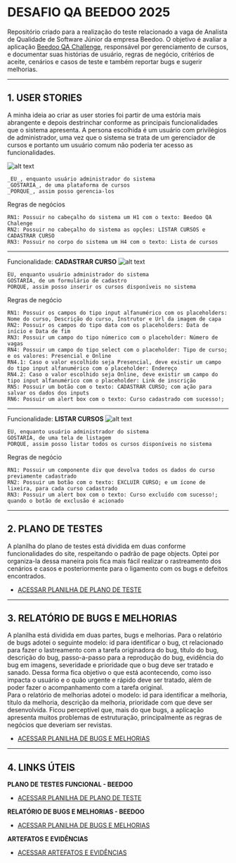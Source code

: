 # DESAFIO QA BEEDOO 2025
Repositório criado para a realização do teste relacionado a vaga de Analista de Qualidade de Software Júnior da empresa Beedoo. O objetivo é avaliar a aplicação [Beedoo QA Challenge](https://creative-sherbet-a51eac.netlify.app/), responsável por gerenciamento de cursos, e documentar suas histórias de usuário, regras de negócio, critérios de aceite, cenários e casos de teste e também reportar bugs e sugerir melhorias.
___
## 1. USER STORIES
A minha ideia ao criar as user stories foi partir de uma estória mais abrangente e depois destrinchar conforme as principais funcionalidades que o sistema apresenta. A persona escolhida é um usuário com privilégios de administrador, uma vez que o sistema se trata de um gerenciador de cursos e portanto um usuário comum não poderia ter acesso as funcionalidades. 

![alt text](https://i.imgur.com/1pyJdhd.png "Beedoo QA Tests")

    _EU_, enquanto usuário administrador do sistema  
    _GOSTARIA_, de uma plataforma de cursos  
    _PORQUE_, assim posso gerencia-los  

Regras de negócios
    
    RN1: Possuir no cabeçalho do sistema um H1 com o texto: Beedoo QA Chalenge
    RN2: Possuir no cabeçalho do sistema as opções: LISTAR CURSOS e CADASTRAR CURSO
    RN3: Possuir no corpo do sistema um H4 com o texto: Lista de cursos 

---
Funcionalidade: __CADASTRAR CURSO__
![alt text](https://i.imgur.com/SX5wurU.png "Cadastro de curso")

    EU, enquanto usuário administrador do sistema  
    GOSTARIA, de um formulário de cadastro  
    PORQUE, assim posso inserir os cursos disponíveis no sistema 
    
Regras de negócio

    RN1: Possuir os campos do tipo input alfanumérico com os placeholders: Nome do curso, Descrição do curso, Instrutor e Url da imagem de capa
    RN2: Possuir os campos do tipo data com os placeholders: Data de início e Data de fim
    RN3: Possuir um campo do tipo númerico com o placeholder: Número de vagas
    RN4: Possuir um campo do tipo select com o placeholder: Tipo de curso; e os valores: Presencial e Online
    RN4.1: Caso o valor escolhido seja Presencial, deve existir um campo do tipo input alfanumérico com o placeholder: Endereço
    RN4.2: Caso o valor escolhido seja Online, deve existir um campo do tipo input alfanumérico com o placeholder: Link de inscrição
    RN5: Possuir um botão com o texto: CADASTRAR CURSO; com ação para salvar os dados dos inputs
    RN6: Possuir um alert box com o texto: Curso cadastrado com sucesso!; 
---
Funcionalidade: __LISTAR CURSOS__
![alt text](https://i.imgur.com/OTfT0ug.png "Lista de cursos")

    EU, enquanto usuário administrador do sistema  
    GOSTARIA, de uma tela de listagem  
    PORQUE, assim posso listar todos os cursos disponíveis no sistema  
    
Regras de negócio

    RN1: Possuir um componente div que devolva todos os dados do curso previamente cadastrado
    RN2: Possuir um botão com o texto: EXCLUIR CURSO; e um ícone de lixeira, para cada curso cadastrado
    RN3: Possuir um alert box com o texto: Curso excluído com sucesso!; quando o botão de exclusão é acionado
___
## 2. PLANO DE TESTES
A planilha do plano de testes está dividida em duas conforme funcionalidades do site, respeitando o padrão de page objects. Optei por organiza-la dessa maneira pois fica mais fácil realizar o rastreamento dos cenários e casos e posteriormente para o ligamento com os bugs e defeitos encontrados.
- [ACESSAR PLANILHA DE PLANO DE TESTE](https://docs.google.com/spreadsheets/d/1EFgASfWGtaVmYqr-6rwkX3vOPco-_-GEWh6VKKe9KIY/edit?usp=sharing "PLANO DE TESTES FUNCIONAL - BEEDOO")
___
## 3. RELATÓRIO DE BUGS E MELHORIAS
A planilha está dividida em duas partes, bugs e melhorias. 
Para o relatório de bugs adotei o seguinte modelo: id para identificar o bug, ct relacionado para fazer o lastreamento com a tarefa originadora do bug, título do bug, descrição do bug, passo-a-passo para a reprodução do bug, evidência do bug em imagens, severidade e prioridade que o bug deve ser tratado e sanado. Dessa forma fica objetivo o que está acontecendo, como isso impacta o usuário e o quão urgente e rápido deve ser tratado, além de poder fazer o acompanhamento com a tarefa original.    
Para o relatório de melhorias adotei o modelo: id para identificar a melhoria, título da melhoria, descrição da melhoria, prioridade com que deve ser desenvolvida. Ficou perceptível que, mais do que bugs, a aplicação apresenta muitos problemas de estruturação, principalmente as regras de negócios que deveriam ser revistas.
- [ACESSAR PLANILHA DE BUGS E MELHORIAS](https://docs.google.com/spreadsheets/d/1mjQhCtTCNheW3SaaqDAjgpISgf_3i5BboABPXPf1B70/edit?usp=sharing "RELATÓRIO DE BUGS E MELHORIAS")
___
## 4. LINKS ÚTEIS
__PLANO DE TESTES FUNCIONAL - BEEDOO__    
- [ACESSAR PLANILHA DE PLANO DE TESTE](https://docs.google.com/spreadsheets/d/1EFgASfWGtaVmYqr-6rwkX3vOPco-_-GEWh6VKKe9KIY/edit?usp=sharing "PLANO DE TESTES FUNCIONAL - BEEDOO")

__RELATÓRIO DE BUGS E MELHORIAS - BEEDOO__
- [ACESSAR PLANILHA DE BUGS E MELHORIAS](https://docs.google.com/spreadsheets/d/1mjQhCtTCNheW3SaaqDAjgpISgf_3i5BboABPXPf1B70/edit?usp=sharing "RELATÓRIO DE BUGS E MELHORIAS")

__ARTEFATOS E EVIDÊNCIAS__
- [ACESSAR ARTEFATOS E EVIDÊNCIAS](https://drive.google.com/drive/folders/15gSPmFtJs5vsIbctVvvmczaxnvctqoGM?usp=sharing "ARTEFATOS E EVIDÊNCIAS")
